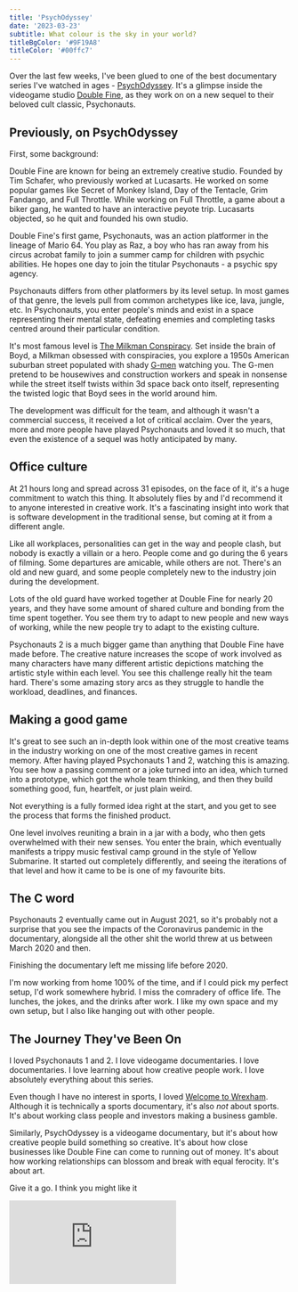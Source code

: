 ```yaml
---
title: 'PsychOdyssey'
date: '2023-03-23'
subtitle: What colour is the sky in your world?
titleBgColor: '#9F19A8'
titleColor: '#00ffc7'
---
```


Over the last few weeks, I've been glued to one of the best documentary series I've watched in ages - [PsychOdyssey](https://www.youtube.com/playlist?list=PLIhLvue17Sd70y34zh2erWWpMyOnh4UN_). It's a glimpse inside the videogame studio [Double Fine](https://www.doublefine.com), as they work on on a new sequel to their beloved cult classic, Psychonauts.

## Previously, on PsychOdyssey

First, some background:

Double Fine are known for being an extremely creative studio. Founded by Tim Schafer, who previously worked at Lucasarts. He worked on some popular games like Secret of Monkey Island, Day of the Tentacle, Grim Fandango, and Full Throttle. While working on Full Throttle, a game about a biker gang, he wanted to have an interactive peyote trip. Lucasarts objected, so he quit and founded his own studio.

Double Fine's first game, Psychonauts, was an action platformer in the lineage of Mario 64. You play as Raz, a boy who has ran away from his circus acrobat family to join a summer camp for children with psychic abilities. He hopes one day to join the titular Psychonauts - a psychic spy agency.

Psychonauts differs from other platformers by its level setup. In most games of that genre, the levels pull from common archetypes like ice, lava, jungle, etc. In Psychonauts, you enter people's minds and exist in a space representing their mental state, defeating enemies and completing tasks centred around their particular condition.

It's most famous level is [The Milkman Conspiracy](https://en.wikipedia.org/wiki/Milkman_Conspiracy). Set inside the brain of Boyd, a Milkman obsessed with conspiracies, you explore a 1950s American suburban street populated with shady [G-men](https://en.wikipedia.org/wiki/G-man) watching you. The G-men pretend to be housewives and construction workers and speak in nonsense while the street itself twists within 3d space back onto itself, representing the twisted logic that Boyd sees in the world around him.

The development was difficult for the team, and although it wasn't a commercial success, it received a lot of critical acclaim. Over the years, more and more people have played Psychonauts and loved it so much, that even the existence of a sequel was hotly anticipated by many.

## Office culture

At 21 hours long and spread across 31 episodes, on the face of it, it's a huge commitment to watch this thing. It absolutely flies by and I'd recommend it to anyone interested in creative work. It's a fascinating insight into work that is software development in the traditional sense, but coming at it from a different angle.

Like all workplaces, personalities can get in the way and people clash, but nobody is exactly a villain or a hero. People come and go during the 6 years of filming. Some departures are amicable, while others are not. There's an old and new guard, and some people completely new to the industry join during the development.

Lots of the old guard have worked together at Double Fine for nearly 20 years, and they have some amount of shared culture and bonding from the time spent together. You see them try to adapt to new people and new ways of working, while the new people try to adapt to the existing culture.

Psychonauts 2 is a much bigger game than anything that Double Fine have made before. The creative nature increases the scope of work involved as many characters have many different artistic depictions matching the artistic style within each level. You see this challenge really hit the team hard. There's some amazing story arcs as they struggle to handle the workload, deadlines, and finances.

## Making a good game

It's great to see such an in-depth look within one of the most creative teams in the industry working on one of the most creative games in recent memory. After having played Psychonauts 1 and 2, watching this is amazing. You see how a passing comment or a joke turned into an idea, which turned into a prototype, which got the whole team thinking, and then they build something good, fun, heartfelt, or just plain weird.

Not everything is a fully formed idea right at the start, and you get to see the process that forms the finished product.

One level involves reuniting a brain in a jar with a body, who then gets overwhelmed with their new senses. You enter the brain, which eventually manifests a trippy music festival camp ground in the style of Yellow Submarine. It started out completely differently, and seeing the iterations of that level and how it came to be is one of my favourite bits.

## The C word

Psychonauts 2 eventually came out in August 2021, so it's probably not a surprise that you see the impacts of the Coronavirus pandemic in the documentary, alongside all the other shit the world threw at us between March 2020 and then.

Finishing the documentary left me missing life before 2020.

I'm now working from home 100% of the time, and if I could pick my perfect setup, I'd work somewhere hybrid. I miss the comradery of office life. The lunches, the jokes, and the drinks after work. I like my own space and my own setup, but I also like hanging out with other people.

## The Journey They've Been On

I loved Psychonauts 1 and 2. I love videogame documentaries. I love documentaries. I love learning about how creative people work. I love absolutely everything about this series.

Even though I have no interest in sports, I loved [Welcome to Wrexham](https://www.youtube.com/watch?v=UJYFASFtbc4). Although it is technically a sports documentary, it's also _not_ about sports. It's about working class people and investors making a business gamble.

Similarly, PsychOdyssey is a videogame documentary, but it's about how creative people build something so creative. It's about how close businesses like Double Fine can come to running out of money. It's about how working relationships can blossom and break with equal ferocity. It's about art.

Give it a go. I think you might like it

<iframe src="https://www.youtube.com/embed/kRlI72bsNRc" title="PsychOdyssey trailer" frameborder="0" allow="accelerometer; autoplay; clipboard-write; encrypted-media; gyroscope; picture-in-picture" allowfullscreen></iframe>
